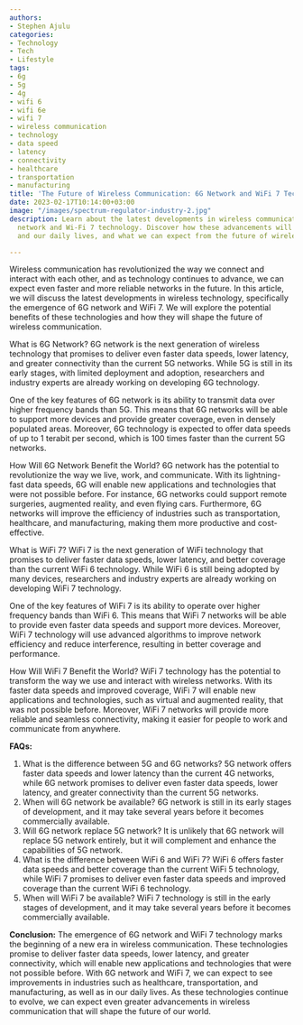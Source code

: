 ```yaml
---
authors:
- Stephen Ajulu
categories:
- Technology
- Tech
- Lifestyle
tags:
- 6g
- 5g
- 4g
- wifi 6
- wifi 6e
- wifi 7
- wireless communication
- technology
- data speed
- latency
- connectivity
- healthcare
- transportation
- manufacturing
title: 'The Future of Wireless Communication: 6G Network and WiFi 7 Technology'
date: 2023-02-17T10:14:00+03:00
image: "/images/spectrum-regulator-industry-2.jpg"
description: Learn about the latest developments in wireless communication with 6G
  network and Wi-Fi 7 technology. Discover how these advancements will transform industries
  and our daily lives, and what we can expect from the future of wireless communication.

---
```

Wireless communication has revolutionized the way we connect and interact with each other, and as technology continues to advance, we can expect even faster and more reliable networks in the future. In this article, we will discuss the latest developments in wireless technology, specifically the emergence of 6G network and WiFi 7. We will explore the potential benefits of these technologies and how they will shape the future of wireless communication.

What is 6G Network? 6G network is the next generation of wireless technology that promises to deliver even faster data speeds, lower latency, and greater connectivity than the current 5G networks. While 5G is still in its early stages, with limited deployment and adoption, researchers and industry experts are already working on developing 6G technology.

One of the key features of 6G network is its ability to transmit data over higher frequency bands than 5G. This means that 6G networks will be able to support more devices and provide greater coverage, even in densely populated areas. Moreover, 6G technology is expected to offer data speeds of up to 1 terabit per second, which is 100 times faster than the current 5G networks.

How Will 6G Network Benefit the World? 6G network has the potential to revolutionize the way we live, work, and communicate. With its lightning-fast data speeds, 6G will enable new applications and technologies that were not possible before. For instance, 6G networks could support remote surgeries, augmented reality, and even flying cars. Furthermore, 6G networks will improve the efficiency of industries such as transportation, healthcare, and manufacturing, making them more productive and cost-effective.

What is WiFi 7? WiFi 7 is the next generation of WiFi technology that promises to deliver faster data speeds, lower latency, and better coverage than the current WiFi 6 technology. While WiFi 6 is still being adopted by many devices, researchers and industry experts are already working on developing WiFi 7 technology.

One of the key features of WiFi 7 is its ability to operate over higher frequency bands than WiFi 6. This means that WiFi 7 networks will be able to provide even faster data speeds and support more devices. Moreover, WiFi 7 technology will use advanced algorithms to improve network efficiency and reduce interference, resulting in better coverage and performance.

How Will WiFi 7 Benefit the World? WiFi 7 technology has the potential to transform the way we use and interact with wireless networks. With its faster data speeds and improved coverage, WiFi 7 will enable new applications and technologies, such as virtual and augmented reality, that was not possible before. Moreover, WiFi 7 networks will provide more reliable and seamless connectivity, making it easier for people to work and communicate from anywhere.

**FAQs:**

1. What is the difference between 5G and 6G networks? 5G network offers faster data speeds and lower latency than the current 4G networks, while 6G network promises to deliver even faster data speeds, lower latency, and greater connectivity than the current 5G networks.
2. When will 6G network be available? 6G network is still in its early stages of development, and it may take several years before it becomes commercially available.
3. Will 6G network replace 5G network? It is unlikely that 6G network will replace 5G network entirely, but it will complement and enhance the capabilities of 5G network.
4. What is the difference between WiFi 6 and WiFi 7? WiFi 6 offers faster data speeds and better coverage than the current WiFi 5 technology, while WiFi 7 promises to deliver even faster data speeds and improved coverage than the current WiFi 6 technology.
5. When will WiFi 7 be available? WiFi 7 technology is still in the early stages of development, and it may take several years before it becomes commercially available.

**Conclusion:** The emergence of 6G network and WiFi 7 technology marks the beginning of a new era in wireless communication. These technologies promise to deliver faster data speeds, lower latency, and greater connectivity, which will enable new applications and technologies that were not possible before. With 6G network and WiFi 7, we can expect to see improvements in industries such as healthcare, transportation, and manufacturing, as well as in our daily lives. As these technologies continue to evolve, we can expect even greater advancements in wireless communication that will shape the future of our world.
